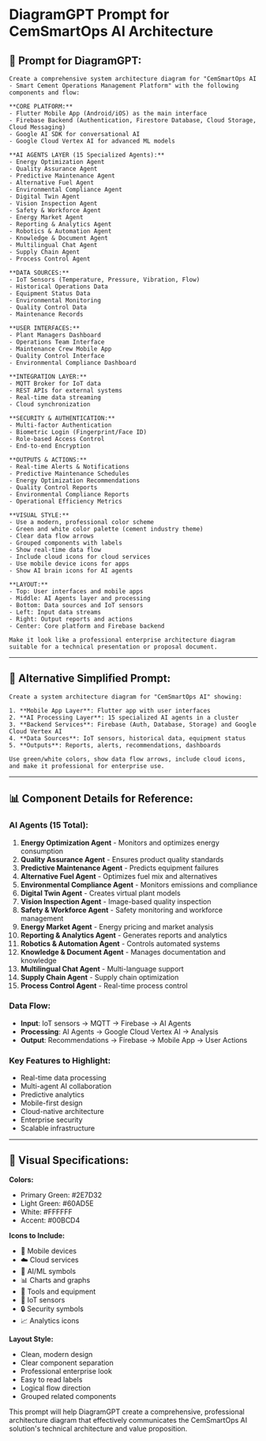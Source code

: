 # DiagramGPT Prompt for CemSmartOps AI Architecture

## 🎯 **Prompt for DiagramGPT:**

```
Create a comprehensive system architecture diagram for "CemSmartOps AI - Smart Cement Operations Management Platform" with the following components and flow:

**CORE PLATFORM:**
- Flutter Mobile App (Android/iOS) as the main interface
- Firebase Backend (Authentication, Firestore Database, Cloud Storage, Cloud Messaging)
- Google AI SDK for conversational AI
- Google Cloud Vertex AI for advanced ML models

**AI AGENTS LAYER (15 Specialized Agents):**
- Energy Optimization Agent
- Quality Assurance Agent  
- Predictive Maintenance Agent
- Alternative Fuel Agent
- Environmental Compliance Agent
- Digital Twin Agent
- Vision Inspection Agent
- Safety & Workforce Agent
- Energy Market Agent
- Reporting & Analytics Agent
- Robotics & Automation Agent
- Knowledge & Document Agent
- Multilingual Chat Agent
- Supply Chain Agent
- Process Control Agent

**DATA SOURCES:**
- IoT Sensors (Temperature, Pressure, Vibration, Flow)
- Historical Operations Data
- Equipment Status Data
- Environmental Monitoring
- Quality Control Data
- Maintenance Records

**USER INTERFACES:**
- Plant Managers Dashboard
- Operations Team Interface
- Maintenance Crew Mobile App
- Quality Control Interface
- Environmental Compliance Dashboard

**INTEGRATION LAYER:**
- MQTT Broker for IoT data
- REST APIs for external systems
- Real-time data streaming
- Cloud synchronization

**SECURITY & AUTHENTICATION:**
- Multi-factor Authentication
- Biometric Login (Fingerprint/Face ID)
- Role-based Access Control
- End-to-end Encryption

**OUTPUTS & ACTIONS:**
- Real-time Alerts & Notifications
- Predictive Maintenance Schedules
- Energy Optimization Recommendations
- Quality Control Reports
- Environmental Compliance Reports
- Operational Efficiency Metrics

**VISUAL STYLE:**
- Use a modern, professional color scheme
- Green and white color palette (cement industry theme)
- Clear data flow arrows
- Grouped components with labels
- Show real-time data flow
- Include cloud icons for cloud services
- Use mobile device icons for apps
- Show AI brain icons for AI agents

**LAYOUT:**
- Top: User interfaces and mobile apps
- Middle: AI Agents layer and processing
- Bottom: Data sources and IoT sensors
- Left: Input data streams
- Right: Output reports and actions
- Center: Core platform and Firebase backend

Make it look like a professional enterprise architecture diagram suitable for a technical presentation or proposal document.
```

---

## 🔄 **Alternative Simplified Prompt:**

```
Create a system architecture diagram for "CemSmartOps AI" showing:

1. **Mobile App Layer**: Flutter app with user interfaces
2. **AI Processing Layer**: 15 specialized AI agents in a cluster
3. **Backend Services**: Firebase (Auth, Database, Storage) and Google Cloud Vertex AI
4. **Data Sources**: IoT sensors, historical data, equipment status
5. **Outputs**: Reports, alerts, recommendations, dashboards

Use green/white colors, show data flow arrows, include cloud icons, and make it professional for enterprise use.
```

---

## 📊 **Component Details for Reference:**

### **AI Agents (15 Total):**
1. **Energy Optimization Agent** - Monitors and optimizes energy consumption
2. **Quality Assurance Agent** - Ensures product quality standards
3. **Predictive Maintenance Agent** - Predicts equipment failures
4. **Alternative Fuel Agent** - Optimizes fuel mix and alternatives
5. **Environmental Compliance Agent** - Monitors emissions and compliance
6. **Digital Twin Agent** - Creates virtual plant models
7. **Vision Inspection Agent** - Image-based quality inspection
8. **Safety & Workforce Agent** - Safety monitoring and workforce management
9. **Energy Market Agent** - Energy pricing and market analysis
10. **Reporting & Analytics Agent** - Generates reports and analytics
11. **Robotics & Automation Agent** - Controls automated systems
12. **Knowledge & Document Agent** - Manages documentation and knowledge
13. **Multilingual Chat Agent** - Multi-language support
14. **Supply Chain Agent** - Supply chain optimization
15. **Process Control Agent** - Real-time process control

### **Data Flow:**
- **Input**: IoT sensors → MQTT → Firebase → AI Agents
- **Processing**: AI Agents → Google Cloud Vertex AI → Analysis
- **Output**: Recommendations → Firebase → Mobile App → User Actions

### **Key Features to Highlight:**
- Real-time data processing
- Multi-agent AI collaboration
- Predictive analytics
- Mobile-first design
- Cloud-native architecture
- Enterprise security
- Scalable infrastructure

---

## 🎨 **Visual Specifications:**

**Colors:**
- Primary Green: #2E7D32
- Light Green: #60AD5E
- White: #FFFFFF
- Accent: #00BCD4

**Icons to Include:**
- 📱 Mobile devices
- ☁️ Cloud services
- 🧠 AI/ML symbols
- 📊 Charts and graphs
- 🔧 Tools and equipment
- 📡 IoT sensors
- 🔒 Security symbols
- 📈 Analytics icons

**Layout Style:**
- Clean, modern design
- Clear component separation
- Professional enterprise look
- Easy to read labels
- Logical flow direction
- Grouped related components

This prompt will help DiagramGPT create a comprehensive, professional architecture diagram that effectively communicates the CemSmartOps AI solution's technical architecture and value proposition.
